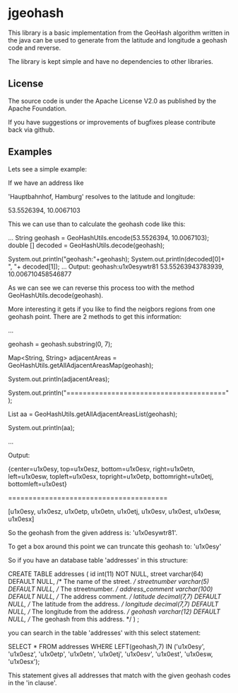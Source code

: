 jgeohash
========

This library is a basic implementation from the GeoHash algorithm written in the java can be used to generate from the latitude and longitude a geohash code and reverse. 

The library is kept simple and have no dependencies to other libraries.

License
-------

The source code is under the Apache License V2.0 as published by the Apache Foundation.

If you have suggestions or improvements of bugfixes please contribute back via github.

Examples
-------

Lets see a simple example:

If we have an address like

'Hauptbahnhof, Hamburg' resolves to the latitude and longitude:

53.5526394, 10.0067103

This we can use than to calculate the geohash code like this:

...
String geohash = GeoHashUtils.encode(53.5526394, 10.0067103);
double \[\] decoded = GeoHashUtils.decode(geohash);

System.out.println("geohash:"+geohash);
System.out.println(decoded\[0\]+ ", "+ decoded\[1\]);
...
Output:
geohash:u1x0esywtr81
53.55263943783939, 10.006710458546877

As we can see we can reverse this process too with the method GeoHashUtils.decode(geohash).

More interesting it gets if you like to find the neigbors regions from one geohash point. There are 2 methods to get this information:

...

geohash = geohash.substring(0, 7);

Map<String, String> adjacentAreas = GeoHashUtils.getAllAdjacentAreasMap(geohash);

System.out.println(adjacentAreas);

System.out.println("=======================================");

List<String> aa = GeoHashUtils.getAllAdjacentAreasList(geohash);

System.out.println(aa);

...

Output:

{center=u1x0esy, top=u1x0esz, bottom=u1x0esv, right=u1x0etn, left=u1x0esw, topleft=u1x0esx, topright=u1x0etp, bottomright=u1x0etj, bottomleft=u1x0est}

=======================================

\[u1x0esy, u1x0esz, u1x0etp, u1x0etn, u1x0etj, u1x0esv, u1x0est, u1x0esw, u1x0esx\]

So the geohash from the given address is:
'u1x0esywtr81'. 

To get a box around this point we can truncate this geohash to:
'u1x0esy'

So if you have an database table 'addresses' in this structure:

CREATE TABLE addresses (
  id int(11) NOT NULL,
  street varchar(64) DEFAULT NULL,  /* The name of the street. */
  streetnumber varchar(5) DEFAULT NULL,  /* The streetnumber. */
  address_comment varchar(100) DEFAULT NULL,  /* The address comment. */
  latitude decimal(7,7) DEFAULT NULL,  /* The latitude from the address. */
  longitude decimal(7,7) DEFAULT NULL,  /* The longitude from the address. */
  geohash varchar(12) DEFAULT NULL,  /* The geohash from this address. */
) ;

you can search in the table 'addresses' with this select statement:

SELECT * FROM addresses 
WHERE LEFT(geohash,7) IN 
('u1x0esy', 'u1x0esz', 'u1x0etp', 'u1x0etn', 'u1x0etj', 'u1x0esv', 'u1x0est', 'u1x0esw, 'u1x0esx');

This statement gives all addresses that match with the given geohash codes in the 'in clause'. 


